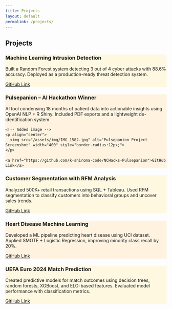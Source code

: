 ```yaml
---
title: Projects
layout: default
permalink: /projects/
---
```


<div class="section">
  <h2>Projects</h2>

  <div class="section" style="background-color:#FFF8E1;">
    <h3>Machine Learning Intrusion Detection</h3>
    <p>Built a Random Forest system detecting 3 out of 4 cyber attacks with 88.6% accuracy. Deployed as a production-ready threat detection system.</p>
    <a href="https://github.com/k-shiroma-code/cybersecurity-ml-detection">GitHub Link</a>
  </div>

  <div class="section" style="background-color:#FFF3E0;">
    <h3>Pulsepanion – AI Hackathon Winner</h3>
    <p>AI tool condensing 18 months of patient data into actionable insights using OpenAI NLP + R Shiny. Included PDF exports and a lightweight de-identification system.</p>
    
    <!-- Added image -->
    <p align="center">
      <img src="/assets/img/IMG_1582.jpg" alt="Pulsepanion Project Screenshot" width="400" style="border-radius:12px;">
    </p>

    <a href="https://github.com/k-shiroma-code/NCHacks-Pulsepanion">GitHub Link</a>
  </div>

  <div class="section" style="background-color:#FFF8E1;">
    <h3>Customer Segmentation with RFM Analysis</h3>
    <p>Analyzed 500K+ retail transactions using SQL + Tableau. Used RFM segmentation to classify customers into behavioral groups and uncover sales trends.</p>
    <a href="https://github.com/k-shiroma-code/Customer-Segmentation-with-RFM-Analysis">GitHub Link</a>
  </div>

  <div class="section" style="background-color:#FFF3E0;">
    <h3>Heart Disease Machine Learning</h3>
    <p>Developed a ML pipeline predicting heart disease using UCI dataset. Applied SMOTE + Logistic Regression, improving minority class recall by 20%.</p>
    <a href="https://github.com/k-shiroma-code/Heart-Disease-ML-Project">GitHub Link</a>
  </div>

  <div class="section" style="background-color:#FFF8E1;">
    <h3>UEFA Euro 2024 Match Prediction</h3>
    <p>Created predictive models for match outcomes using decision trees, random forests, XGBoost, and ELO-based features. Evaluated model performance with classification metrics.</p>
    <a href="https://github.com/k-shiroma-code/CSUF-REU-Football-Analytics">GitHub Link</a>
  </div>
</div>
